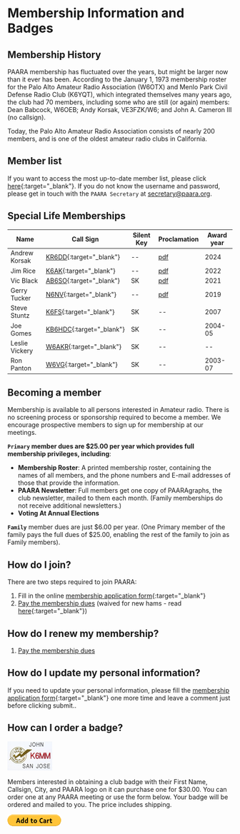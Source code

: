 # Membership Information and Badges

## Membership History

PAARA membership has fluctuated over the years, but might be larger now than it ever has been. According to the January 1, 1973 membership roster for the Palo Alto Amateur Radio Association (W6OTX) and Menlo Park Civil Defense Radio Club (K6YQT), which integrated themselves many years ago, the club had 70 members, including some who are still (or again) members: Dean Babcock, W6OEB; Andy Korsak, VE3FZK/W6; and John A. Cameron III (no callsign).

Today, the Palo Alto Amateur Radio Association consists of nearly 200 members, and is one of the oldest amateur radio clubs in California.

## Member list

If you want to access the most up-to-date member list, please click [here](https://forms.gle/59r9LmEgWiwoJ7TBA){:target="_blank"}. If you do not know the username and password, please get in touch with the `PAARA Secretary` at <secretary@paara.org>.


## Special Life Memberships

| Name | Call Sign | Silent Key | Proclamation | Award year |
|------|-----------|------------|--------------|------------|
| Andrew Korsak | [KR6DD](https://www.qrz.com/db/KR6DD){:target="_blank"} | -- | [pdf](/membership/Andy_Korsak_proclamation.pdf) | 2024 |
| Jim Rice | [K6AK](https://www.qrz.com/db/K6AK){:target="_blank"} | -- | [pdf](/membership/Jim_Rice_proclamation2.pdf) | 2022 |
| Vic Black | [AB6SO](https://www.qrz.com/db/AB6SO){:target="_blank"} | SK | [pdf](/membership/Vic_Black_certificate.pdf)  | 2021 |
| Gerry Tucker | [N6NV](https://www.qrz.com/db/N6NV){:target="_blank"} | -- | [pdf](/membership/Gerry_proclamantion_3.pdf) | 2019 |
| Steve Stuntz | [K6FS](https://www.qrz.com/db/K6FS){:target="_blank"} | SK | -- |2007 |
| Joe Gomes | [KB6HDC](https://www.qrz.com/db/KB6HDC){:target="_blank"} | SK | -- | 2004-05 |
| Leslie Vickery | [W6AKR](https://www.qrz.com/db/W6AKR){:target="_blank"} | SK | -- | -- |
| Ron Panton | [W6VG](https://www.qrz.com/db/W6VG){:target="_blank"} | SK | -- | 2003-07 |

## Becoming a member

Membership is available to all persons interested in Amateur radio. There is no screening process or sponsorship required to become a member. We encourage prospective members to sign up for membership at our meetings.

**`Primary` member dues are $25.00 per year which provides full membership privileges, including**:

* **Membership Roster**: A printed membership roster, containing the names of all members, and the phone numbers and E-mail addresses of those that provide the information.
* **PAARA Newsletter**: Full members get one copy of PAARAgraphs, the club newsletter, mailed to them each month. (Family memberships do not receive additional newsletters.)
* **Voting At Annual Elections**

**`Family`** member dues are just $6.00 per year. (One Primary member of the family pays the full dues of $25.00, enabling the rest of the family to join as Family members).

## How do I join?

There are two steps required to join PAARA:
1. Fill in the online [membership application form](https://docs.google.com/forms/d/e/1FAIpQLScLMP-zbG2bEo7vGKKo813y-EPqIPW9LjH38Cyfx6iRtQtUhg/viewform?usp=sharing&ouid=110605337745431033132){:target="_blank"}
2. [Pay the membership dues](/membership/pay.html) (waived for new hams - read [here](/newham.html){:target="_blank"})

## How do I renew my membership?

1. [Pay the membership dues](/membership/pay.html)

## How do I update my personal information?

If you need to update your personal information, please fill the [membership application form](https://docs.google.com/forms/d/e/1FAIpQLScLMP-zbG2bEo7vGKKo813y-EPqIPW9LjH38Cyfx6iRtQtUhg/viewform?usp=sharing&ouid=110605337745431033132){:target="_blank"} one more time and leave a comment just before clicking submit..

## How can I order a badge?

![membership/nametag-100.jpg](/membership/nametag-100.jpg)

Members interested in obtaining a club badge with their First Name, Callsign, City, and PAARA logo on it can purchase one for $30.00. You can order one at any PAARA meeting or use the form below. Your badge will be ordered and mailed to you. The price includes shipping.

[![membership/btn_cart_LG.gif](/membership/btn_cart_LG.gif)](https://www.paypal.com/ncp/payment/KENQB7NGNEXZ6)

